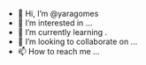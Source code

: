 - 👋 Hi, I’m @yaragomes
- 👀 I’m interested in ...
- 🌱 I’m currently learning .   
- 💞️ I’m looking to collaborate on ... 
- 📫 How to reach me ...

<!---
yaragomes/yaragomes is a ✨ special ✨ repository because its `README.md` (this file) appears on your GitHub profile.
You can click the Preview link to take a look at your changes.
--->
